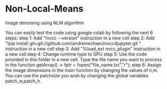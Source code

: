 # Non-Local-Means
Image denoising using NLM algorithm

You can easily test the code using google colab by following the next 6 steps:
step 1: Add "!nvcc --version" instruction in a new cell 
step 2: Add "!pip install git+git://github.com/andreinechaev/nvcc4jupyter.git " instruction in a new cell 
step 3: Add "%load_ext nvcc_plugin" instruction in a new cell 
step 4: Change runtime type to GPU
step 5: Use the code provided in this folder in a new cell. Type the file name you want to process in the function getArray() -> fptr = fopen("file_name.txt","r");
step 6: Assign the image dimensions in the main function by changing the values of n,m. You can use the patchsize you wish by changing the global variables patch_w,patch_h.
